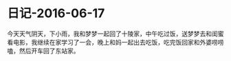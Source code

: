 # 日记-2016-06-17

今天天气阴天，下小雨，我和梦梦一起回了十陵家，中午吃过饭，送梦梦去和闺蜜看电影，我继续在家学习了一会，晚上和妈一起出去吃饭，吃完饭回家和外婆唠唠嗑，然后开车回了东站家。